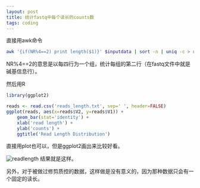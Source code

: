 ```yaml
---
layout: post
title: 统计fastq中每个读长的counts数
tags: coding
---
```


直接用awk命令
```bash
awk '{if(NR%4==2) print length($1)}' $inputdata | sort -n | uniq -c > reads_length.txt
```
NR%4==2的意思是以每四行为一个组，统计每组的第二行（在fastq文件中就是碱基信息行）。

然后用R
```R
library(ggplot2)

reads <- read.csv('reads_length.txt', sep=' ', header=FALSE)
ggplot(reads, aes(x=reads$V2, y=reads$V1)) + 
	geom_bar(stat='identity') + 
	xlab('read length') + 
	ylab('counts') + 
	ggtitle('Read Length Distribution')
```
直接用plot也可以，但是ggplot2画出来比较好看。


![readlength](https://raw.githubusercontent.com/pzweuj/pzweuj.github.io/master/downloads/images/readLengthDis.PNG)
结果就是这样。

另外，对于被做过修剪质控的数据，这样做是没有意义的，因为那种数据只会有一个固定的读长。

[-_-]:肚子有点痛！